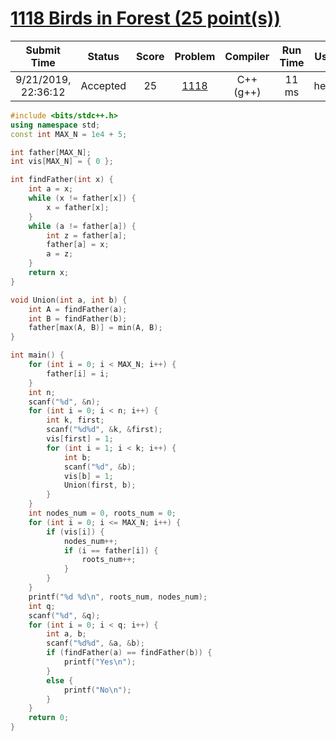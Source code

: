# [1118 Birds in Forest (25 point(s))](https://pintia.cn/problem-sets/994805342720868352/problems/994805354108403712)

|     Submit Time     |  Status  | Score |                           Problem                            | Compiler  | Run Time | User |
| :-----------------: | :------: | :---: | :----------------------------------------------------------: | :-------: | :------: | :--: |
| 9/21/2019, 22:36:12 | Accepted |  25   | [1118](https://pintia.cn/problem-sets/994805342720868352/problems/994805354108403712) | C++ (g++) |  11 ms   | heng |

```c++
#include <bits/stdc++.h>
using namespace std;
const int MAX_N = 1e4 + 5;

int father[MAX_N];
int vis[MAX_N] = { 0 };

int findFather(int x) {
    int a = x;
    while (x != father[x]) {
        x = father[x];
    }
    while (a != father[a]) {
        int z = father[a];
        father[a] = x;
        a = z;
    }
    return x;
}

void Union(int a, int b) {
    int A = findFather(a);
    int B = findFather(b);
    father[max(A, B)] = min(A, B);
}

int main() {
    for (int i = 0; i < MAX_N; i++) {
        father[i] = i;
    }
    int n;
    scanf("%d", &n);
    for (int i = 0; i < n; i++) {
        int k, first;
        scanf("%d%d", &k, &first);
        vis[first] = 1;
        for (int i = 1; i < k; i++) {
            int b;
            scanf("%d", &b);
            vis[b] = 1;
            Union(first, b);
        }
    }
    int nodes_num = 0, roots_num = 0;
    for (int i = 0; i <= MAX_N; i++) {
        if (vis[i]) {
            nodes_num++;
            if (i == father[i]) {
                roots_num++;
            }
        }
    }
    printf("%d %d\n", roots_num, nodes_num);
    int q;
    scanf("%d", &q);
    for (int i = 0; i < q; i++) {
        int a, b;
        scanf("%d%d", &a, &b);
        if (findFather(a) == findFather(b)) {
            printf("Yes\n");
        }
        else {
            printf("No\n");
        }
    }
    return 0;
}

```

